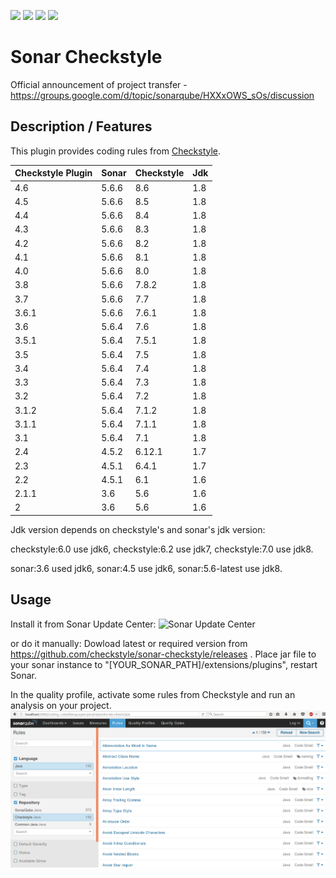 [![][travis img]][travis]
[![][wercker img]][wercker]
[![][teamcity img]][teamcity]
[![][sonar img]][sonar]

Sonar Checkstyle
==========

Official announcement of project transfer - https://groups.google.com/d/topic/sonarqube/HXXxOWS_sOs/discussion

## Description / Features

This plugin provides coding rules from [Checkstyle](http://checkstyle.sourceforge.net/).

Checkstyle Plugin|Sonar|Checkstyle|Jdk
-----------------|-----|----------|---
4.6|5.6.6|8.6|1.8
4.5|5.6.6|8.5|1.8
4.4|5.6.6|8.4|1.8
4.3|5.6.6|8.3|1.8
4.2|5.6.6|8.2|1.8
4.1|5.6.6|8.1|1.8
4.0|5.6.6|8.0|1.8
3.8|5.6.6|7.8.2|1.8
3.7|5.6.6|7.7|1.8
3.6.1|5.6.6|7.6.1|1.8
3.6|5.6.4|7.6|1.8
3.5.1|5.6.4|7.5.1|1.8
3.5|5.6.4|7.5|1.8
3.4|5.6.4|7.4|1.8
3.3|5.6.4|7.3|1.8
3.2|5.6.4|7.2|1.8
3.1.2|5.6.4|7.1.2|1.8
3.1.1|5.6.4|7.1.1|1.8
3.1|5.6.4|7.1|1.8
2.4|4.5.2|6.12.1|1.7
2.3|4.5.1|6.4.1|1.7
2.2|4.5.1|6.1|1.6
2.1.1|3.6|5.6|1.6
2|3.6|5.6|1.6


Jdk version depends on checkstyle's and sonar's jdk version:

checkstyle:6.0 use jdk6, checkstyle:6.2 use jdk7, checkstyle:7.0 use jdk8.

sonar:3.6 used jdk6, sonar:4.5 use jdk6, sonar:5.6-latest use jdk8.

## Usage
Install it from Sonar Update Center:
![Sonar Update Center](https://cloud.githubusercontent.com/assets/812984/23023964/e850b208-f40c-11e6-9577-a8e449de7e1d.png)

or do it manually:
Dowload latest or required version from https://github.com/checkstyle/sonar-checkstyle/releases .
Place jar file to your sonar instance to "[YOUR_SONAR_PATH]/extensions/plugins", restart Sonar.

In the quality profile, activate some rules from Checkstyle and run an analysis on your project.
![checkstlye rules in sonar](https://github.com/checkstyle/resources/raw/master/img/sonar-wiki/sonar-in-docker.PNG)

[travis]:https://travis-ci.org/checkstyle/sonar-checkstyle/builds
[travis img]:https://secure.travis-ci.org/checkstyle/sonar-checkstyle.png

[teamcity]:https://teamcity.jetbrains.com/viewType.html?buildTypeId=Checkstyle_SonarCheckstyleIdeaInspectionsMaster
[teamcity img]:https://img.shields.io/teamcity/http/teamcity.jetbrains.com/s/Checkstyle_SonarCheckstyleIdeaInspectionsMaster.svg?label=TeamCity%20inspections

[sonar]:https://sonarcloud.io/dashboard?id=com.github.checkstyle%3Acheckstyle-sonar-plugin-parent
[sonar img]:https://sonarcloud.io/api/badges/measure?key=com.github.checkstyle:checkstyle-sonar-plugin-parent&metric=sqale_debt_ratio

[wercker]: https://app.wercker.com/project/bykey/ece513d8a6eb70207dd3b805b63e8d1c
[wercker img]: https://app.wercker.com/status/ece513d8a6eb70207dd3b805b63e8d1c/s/master
